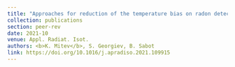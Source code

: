 ```yaml
---
title: "Approaches for reduction of the temperature bias on radon detectors packed in anti-thoron polymer membranes"
collection: publications
section: peer-rev
date: 2021-10
venue: Appl. Radiat. Isot.
authors: <b>K. Mitev</b>, S. Georgiev, B. Sabot
link: https://doi.org/10.1016/j.apradiso.2021.109915
---
```

